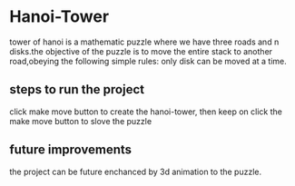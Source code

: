 # Hanoi-Tower
tower of hanoi is a mathematic puzzle where we have three roads and n disks.the objective of the puzzle is to move the entire stack to another road,obeying the following simple rules: only disk can be moved at a time.

## steps to run the project
click make move button to create the hanoi-tower, then keep on click the make move button to slove the puzzle

## future improvements
the project can be future enchanced by 3d animation to the puzzle.
